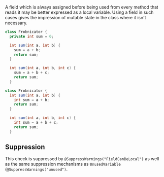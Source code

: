 A field which is always assigned before being used from every method that reads
it may be better expressed as a local variable. Using a field in such cases
gives the impression of mutable state in the class where it isn't necessary.

```java
class Frobnicator {
  private int sum = 0;

  int sum(int a, int b) {
    sum = a + b;
    return sum;
  }

  int sum(int a, int b, int c) {
    sum = a + b + c;
    return sum;
  }
```

```java
class Frobnicator {
  int sum(int a, int b) {
    int sum = a + b;
    return sum;
  }

  int sum(int a, int b, int c) {
    int sum = a + b + c;
    return sum;
  }
```

## Suppression

This check is suppressed by `@SuppressWarnings("FieldCanBeLocal")` as well as
the same suppression mechanisms as `UnusedVariable`
(`@SuppressWarnings("unused")`.

